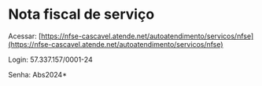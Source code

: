 # Nota fiscal de serviço
Acessar: [https://nfse-cascavel.atende.net/autoatendimento/servicos/nfse](https://nfse-cascavel.atende.net/autoatendimento/servicos/nfse)

Login: 57.337.157/0001-24

Senha: Abs2024*